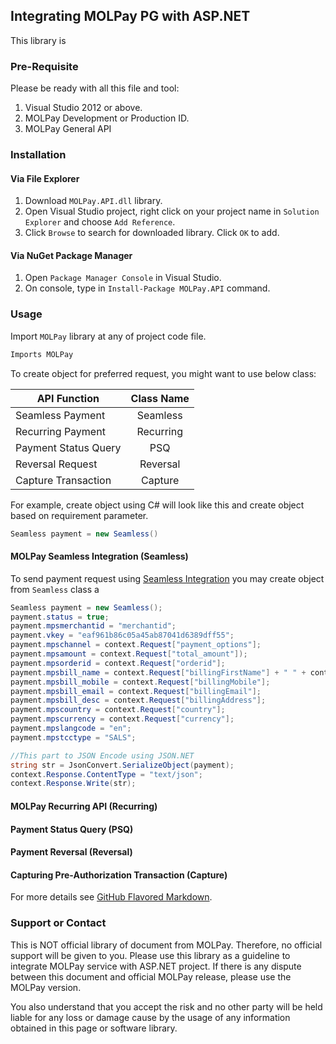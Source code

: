 ## Integrating MOLPay PG with ASP.NET
This library is 

### Pre-Requisite
Please be ready with all this file and tool:

1. Visual Studio 2012 or above.
2. MOLPay Development or Production ID.
3. MOLPay General API

### Installation

#### Via File Explorer
1. Download `MOLPay.API.dll` library.
2. Open Visual Studio project, right click on your project name in `Solution Explorer` and choose `Add Reference`.
3. Click `Browse` to search for downloaded library. Click `OK` to add.

#### Via NuGet Package Manager
1. Open `Package Manager Console` in Visual Studio.
2. On console, type in `Install-Package MOLPay.API` command.

### Usage
Import `MOLPay` library at any of project code file.

```C#
Imports MOLPay
```

To create object for preferred request, you might want to use below class:

| API Function        | Class Name |
| ------------- |:-------------:| 
| Seamless Payment     | Seamless | 
| Recurring Payment    | Recurring |   
| Payment Status Query | PSQ  |
| Reversal Request | Reversal |
| Capture Transaction | Capture |

For example, create object using C# will look like this and create object based on requirement parameter.
```C#
Seamless payment = new Seamless()
```

#### MOLPay Seamless Integration (Seamless)
To send payment request using [Seamless Integration](https://github.com/MOLPay/Seamless_Integration) you may create object from `Seamless` class a  

```C#
Seamless payment = new Seamless();
payment.status = true;
payment.mpsmerchantid = "merchantid";
payment.vkey = "eaf961b86c05a45ab87041d6389dff55";
payment.mpschannel = context.Request["payment_options"];
payment.mpsamount = context.Request["total_amount"]);
payment.mpsorderid = context.Request["orderid"];
payment.mpsbill_name = context.Request["billingFirstName"] + " " + context.Request["billingLastName"];
payment.mpsbill_mobile = context.Request["billingMobile"];
payment.mpsbill_email = context.Request["billingEmail"];
payment.mpsbill_desc = context.Request["billingAddress"];
payment.mpscountry = context.Request["country"];
payment.mpscurrency = context.Request["currency"];
payment.mpslangcode = "en";
payment.mpstcctype = "SALS";

//This part to JSON Encode using JSON.NET
string str = JsonConvert.SerializeObject(payment);
context.Response.ContentType = "text/json";
context.Response.Write(str);
```

#### MOLPay Recurring API (Recurring)


#### Payment Status Query (PSQ)

#### Payment Reversal (Reversal)

#### Capturing Pre-Authorization Transaction (Capture)

For more details see [GitHub Flavored Markdown](https://guides.github.com/features/mastering-markdown/).

### Support or Contact

This is NOT official library of document from MOLPay. Therefore, no official support will be given to you. Please use this library as a guideline to integrate MOLPay service with ASP.NET project. If there is any dispute between this document and official MOLPay release, please use the MOLPay version. 

You also understand that you accept the risk and no other party will be held liable for any loss or damage cause by the usage of any information obtained in this page or software library.
